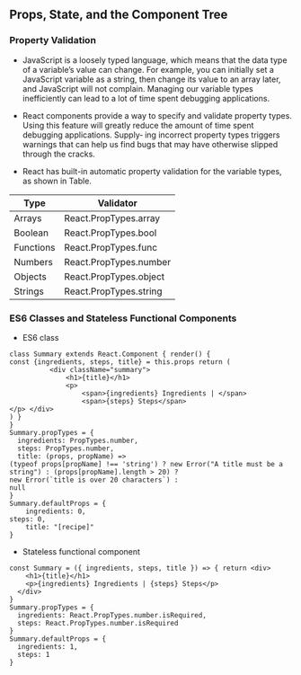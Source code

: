 ## Props, State, and the Component Tree
### Property Validation
- JavaScript is a loosely typed language, which means that the data type of a variable’s
value can change. For example, you can initially set a JavaScript variable as a string,
then change its value to an array later, and JavaScript will not complain. Managing
our variable types inefficiently can lead to a lot of time spent debugging applications.

- React components provide a way to specify and validate property types. Using this
feature will greatly reduce the amount of time spent debugging applications. Supply‐
ing incorrect property types triggers warnings that can help us find bugs that may
have otherwise slipped through the cracks.

- React has built-in automatic property validation for the variable types, as shown in Table.

Type | Validator
-----|----------
Arrays | React.PropTypes.array
Boolean | React.PropTypes.bool
Functions | React.PropTypes.func
Numbers | React.PropTypes.number
Objects | React.PropTypes.object
Strings | React.PropTypes.string

### ES6 Classes and Stateless Functional Components
- ES6 class
```
class Summary extends React.Component { render() {
const {ingredients, steps, title} = this.props return (
          <div className="summary">
              <h1>{title}</h1>
              <p>
                  <span>{ingredients} Ingredients | </span>
                  <span>{steps} Steps</span>
</p> </div>
) }
}
Summary.propTypes = {
  ingredients: PropTypes.number,
  steps: PropTypes.number,
  title: (props, propName) =>
(typeof props[propName] !== 'string') ? new Error("A title must be a string") : (props[propName].length > 20) ?
new Error(`title is over 20 characters`) :
null
}
Summary.defaultProps = {
    ingredients: 0,
steps: 0,
    title: "[recipe]"
}
```

- Stateless functional component
```
const Summary = ({ ingredients, steps, title }) => { return <div>
    <h1>{title}</h1>
    <p>{ingredients} Ingredients | {steps} Steps</p>
  </div>
}
Summary.propTypes = {
  ingredients: React.PropTypes.number.isRequired,
  steps: React.PropTypes.number.isRequired
}
Summary.defaultProps = {
  ingredients: 1,
  steps: 1
}
```